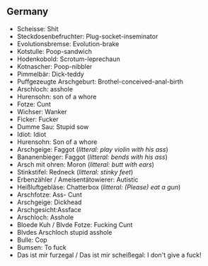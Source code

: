 ## Germany
- Scheisse: Shit
- Steckdosenbefruchter: Plug-socket-inseminator
- Evolutionsbremse: Evolution-brake
- Kotstulle: Poop-sandwich
- Hodenkobold: Scrotum-leprechaun
- Kotnascher: Poop-nibbler
- Pimmelbär: Dick-teddy
- Puffgezeugte Arschgeburt: Brothel-conceived-anal-birth
- Arschloch: asshole
- Hurensohn: son of a whore 
- Fotze: Cunt
- Wichser: Wanker
- Ficker: Fucker
- Dumme Sau: Stupid sow
- Idiot: Idiot
- Hurensohn: Son of a whore
- Arschgeige: Faggot (*litteral: play violin with his ass*)
- Bananenbieger: Faggot (*litteral: bends with his ass*)
- Arsch mit ohren: Moron (*litteral: butt with ears*)
- Stinkstifel: Redneck  (*litteral: stinky feet*)
- Erbenzähler / Ameisentätowierer: Autistic
- Heißluftgebläse: Chatterbox (*litteral: (Please) eat a gun*)
- Arschfotze:	Ass- Cunt	
- Arschgeige:	Dickhead 
- Arschgesicht:Assface 
- Arschloch:	Asshole	
- Bloede Kuh / Blvde Fotze: Fucking Cunt
- Blvdes Arschloch	stupid asshole	
- Bulle: Cop	
- Bumsen: To fuck	
- Das ist mir furzegal / Das ist mir scheißegal: I don't give a fuck!
